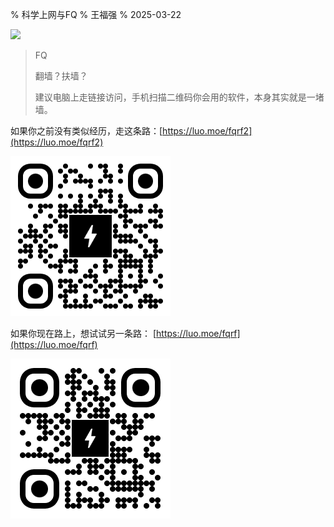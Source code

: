 % 科学上网与FQ
% 王福强
% 2025-03-22

![](https://img.shields.io/badge/飞跃疯人院-FQ-green.svg?style=flat)

> FQ
>
> 翻墙？扶墙？
>
> 建议电脑上走链接访问，手机扫描二维码你会用的软件，本身其实就是一堵墙。

如果你之前没有类似经历，走这条路：[https://luo.moe/fqrf2](https://luo.moe/fqrf2)

![](./fqrf2.png)

如果你现在路上，想试试另一条路： [https://luo.moe/fqrf](https://luo.moe/fqrf)

![](./fqrf.png)


